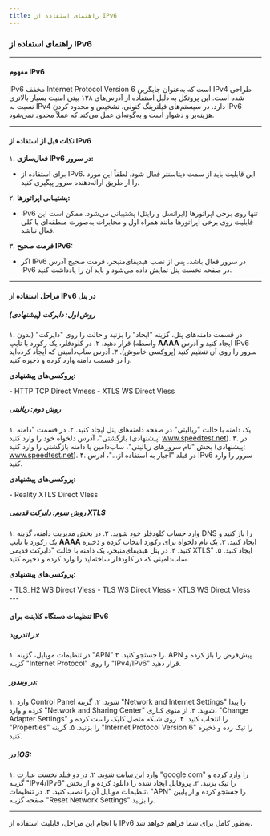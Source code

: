 ```yaml
---
title: راهنمای استفاده از IPv6
---
```


### راهنمای استفاده از IPv6

---

#### **مفهوم IPv6**
IPv6 مخفف Internet Protocol Version 6 است که به‌عنوان جایگزین IPv4 طراحی شده است. این پروتکل به دلیل استفاده از آدرس‌های ۱۲۸ بیتی امنیت بسیار بالاتری نسبت به IPv4 دارد. در سیستم‌های فیلترینگ کنونی، تشخیص و محدود کردن IPv6 هزینه‌بر و دشوار است و به‌گونه‌ای عمل می‌کند که عملاً محدود نمی‌شود.

---

#### **نکات قبل از استفاده از IPv6**
۱. **فعال‌سازی IPv6 در سرور:**

   - برای استفاده از IPv6، این قابلیت باید از سمت دیتاسنتر فعال شود. لطفاً این مورد را از طریق ارائه‌دهنده سرور پیگیری کنید.

۲. **پشتیبانی اپراتورها:**

   - IPv6 تنها روی برخی اپراتورها (ایرانسل و رایتل) پشتیبانی می‌شود. ممکن است این قابلیت روی برخی اپراتورها مانند همراه اول و مخابرات به‌صورت منطقه‌ای یا کلی فعال نباشد.

۳. **فرمت صحیح IPv6:**

   - اگر IPv6 در سرور فعال باشد، پس از نصب هیدیفای‌منیجر، فرمت صحیح آدرس IPv6 در صفحه نخست پنل نمایش داده می‌شود و باید آن را یادداشت کنید.

---

#### **مراحل استفاده از IPv6 در پنل**

##### **روش اول: دایرکت (پیشنهادی)**

۱. در قسمت دامنه‌های پنل، گزینه "ایجاد" را بزنید و حالت را روی "دایرکت" (بدون واسطه) قرار دهید.
۲. در کلودفلر، یک رکورد با تایپ **AAAA** ایجاد کنید و آدرس IPv6 سرور را روی آن تنظیم کنید (پروکسی خاموش).
۳. آدرس ساب‌دامینی که ایجاد کرده‌اید را در قسمت دامنه وارد کرده و ذخیره کنید.

**پروکسی‌های پیشنهادی:**

<div align dir="ltr">
- HTTP TCP Direct Vmess
- XTLS WS Direct Vless
</div>

##### **روش دوم: ریالیتی**
۱. یک دامنه با حالت "ریالیتی" در صفحه دامنه‌های پنل ایجاد کنید.
۲. در قسمت "دامنه بازگشتی"، آدرس دلخواه خود را وارد کنید (پیشنهادی: www.speedtest.net).
۳. در بخش "نام سرورهای ریالیتی"، ساب‌دامین یا دامنه بازگشتی را وارد کنید (پیشنهادی: www.speedtest.net).
۴. در فیلد "اجبار به استفاده از..."، آدرس IPv6 سرور را وارد کنید.


**پروکسی‌های پیشنهادی:**

<div align dir="ltr">
- Reality XTLS Direct Vless
</div>

##### **روش سوم: دایرکت قدیمی XTLS**

۱. وارد حساب کلودفلر خود شوید.
۲. در بخش مدیریت دامنه، گزینه DNS را باز کنید و یک رکورد با تایپ **AAAA** ایجاد کنید.
۳. یک نام دلخواه برای رکورد انتخاب کرده و ذخیره کنید.
۴. در پنل هیدیفای‌منیجر، یک دامنه با حالت "دایرکت قدیمی XTLS" ایجاد کنید.
۵. ساب‌دامینی که در کلودفلر ساخته‌اید را وارد کرده و ذخیره کنید.

**پروکسی‌های پیشنهادی:**

<div align dir="ltr">
- TLS_H2 WS Direct Vless
- TLS WS Direct Vless
- XTLS WS Direct Vless
</div>
---

#### **تنظیمات دستگاه کلاینت برای IPv6**

##### **در اندروید:**

۱. در تنظیمات موبایل، گزینه "APN" را جستجو کنید.
۲. APN پیش‌فرض را باز کرده و گزینه "Internet Protocol" را روی "IPv4/IPv6" قرار دهید.

##### **در ویندوز:**

۱. وارد Control Panel شوید.
۲. گزینه "Network and Internet Settings" را پیدا کرده و وارد "Network and Sharing Center" شوید.
۳. از منوی کناری، "Change Adapter Settings" را انتخاب کنید.
۴. روی شبکه متصل کلیک راست کرده و "Properties" را بزنید.
۵. گزینه "Internet Protocol Version 6" را تیک زده و ذخیره کنید.

##### **در iOS:**

۱. وارد [این سایت](https://mobileconfig.azurewebsites.net) شوید.
۲. در دو فیلد نخست عبارت "google.com" را وارد کرده و گزینه "IPv4/IPv6" را تیک بزنید.
۳. پروفایل ایجاد شده را دانلود کرده و از بخش تنظیمات موبایل آن را نصب کنید.
۴. در تنظیمات، "APN" را جستجو کرده و از پایین صفحه گزینه "Reset Network Settings" را بزنید.

---

با انجام این مراحل، قابلیت استفاده از IPv6 به‌طور کامل برای شما فراهم خواهد شد.

